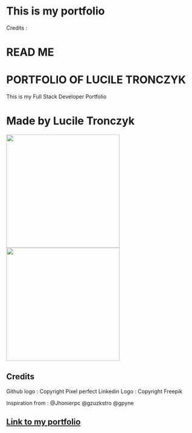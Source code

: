 # This is my portfolio

Credits :




# READ ME

# PORTFOLIO OF LUCILE TRONCZYK

This is my Full Stack Developer Portfolio 

# Made by Lucile Tronczyk

 <img src="https://res.cloudinary.com/dsioshcio/image/upload/v1679443342/Screenshot_2023-03-21_at_16.02.54_vec7zh.png" width="300px"/>
  <img src="https://res.cloudinary.com/dsioshcio/image/upload/v1679443355/Screenshot_2023-03-21_at_16.03.27_wvrzuv.png" width="300px"/>



## Credits

Github logo : Copyright Pixel perfect
Linkedin Logo : Copyright Freepik

Inspiration from :
@Jhonierpc
@gzuzkstro
@gpyne


## [Link to my portfolio](https://lucile-tech.com/)

